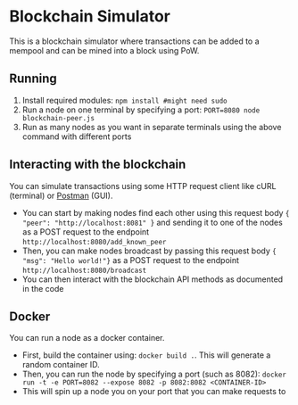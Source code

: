 # Blockchain Simulator

This is a blockchain simulator where transactions can be added to a mempool and can be mined into a block using PoW.

## Running
1. Install required modules: `npm install #might need sudo`
2. Run a node on one terminal by specifying a port: `PORT=8080 node blockchain-peer.js`
3. Run as many nodes as you want in separate terminals using the above command with different ports

## Interacting with the blockchain
You can simulate transactions using some HTTP request client like cURL (terminal) or [Postman](https://www.postman.com/) (GUI).
- You can start by making nodes find each other using this request body `{ "peer": "http://localhost:8081" }` and sending it to one of the nodes as a POST request to the endpoint `http://localhost:8080/add_known_peer`
- Then, you can make nodes broadcast by passing this request body `{ "msg": "Hello world!"}` as a POST request to the endpoint `http://localhost:8080/broadcast`
- You can then interact with the blockchain API methods as documented in the code

## Docker
You can run a node as a docker container.
- First, build the container using: `docker build .`. This will generate a random container ID.
- Then, you can run the node by specifying a port (such as 8082): `docker run -t -e PORT=8082 --expose 8082 -p 8082:8082 <CONTAINER-ID>`
- This will spin up a node you on your port that you can make requests to
